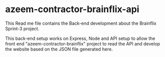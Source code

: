 # azeem-contractor-brainflix-api

This Read me file contains the Back-end development about the Brainflix Sprint-3 project.

This back-end setup works on Express, Node and API setup to allow the front end "azeem-contractor-brainflix" project to read the API and develop the website based on the JSON file generated here.
